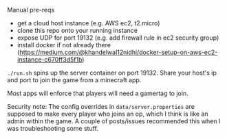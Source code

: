 Manual pre-reqs

- get a cloud host instance (e.g. AWS ec2, t2.micro)
- clone this repo onto your running instance
- expose UDP for port 19132 (e.g. add firewall rule in ec2 security group)
- install docker if not already there (https://medium.com/@khandelwal12nidhi/docker-setup-on-aws-ec2-instance-c670ff3d5f1b)

`./run.sh` spins up the server container on port 19132.
Share your host's ip and port to join the game from a minecraft app.

Most apps will enforce that players will need a gamertag to join.  

Security note:
The config overrides in `data/server.properties` are supposed to make every player who joins an op, 
which I think is like an admin within the game.  A couple of posts/issues recommended this when I was
troubleshooting some stuff.
